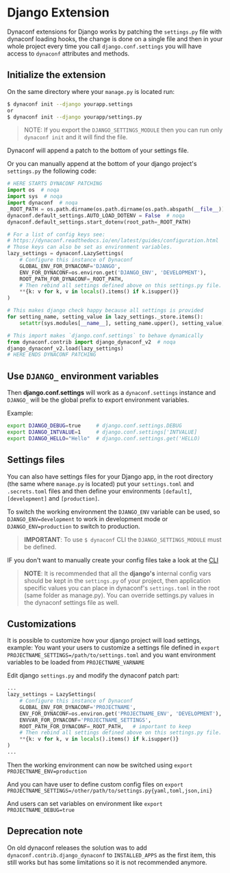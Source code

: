# Django Extension

Dynaconf extensions for Django works by patching the `settings.py` file with dynaconf loading hooks, the change is done on a single file and then in your whole project every time you call `django.conf.settings` you will have access to `dynaconf` attributes and methods.

## Initialize the extension

On the same directory where your `manage.py` is located run:

```bash
$ dynaconf init --django yourapp.settings
or
$ dynaconf init --django yourapp/settings.py
```

> NOTE: If you export the `DJANGO_SETTINGS_MODULE` then you can run only `dynaconf init` and it will find the file.

Dynaconf will append a patch to the bottom of your settings file.

Or you can manually append at the bottom of your django project's `settings.py` the following code:

```python
# HERE STARTS DYNACONF PATCHING
import os  # noqa
import sys  # noqa
import dynaconf  # noqa
_ROOT_PATH = os.path.dirname(os.path.dirname(os.path.abspath(__file__)))
dynaconf.default_settings.AUTO_LOAD_DOTENV = False  # noqa
dynaconf.default_settings.start_dotenv(root_path=_ROOT_PATH)

# For a list of config keys see:
# https://dynaconf.readthedocs.io/en/latest/guides/configuration.html
# Those keys can also be set as environment variables.
lazy_settings = dynaconf.LazySettings(
    # Configure this instance of Dynaconf
    GLOBAL_ENV_FOR_DYNACONF='DJANGO',
    ENV_FOR_DYNACONF=os.environ.get('DJANGO_ENV', 'DEVELOPMENT'),
    ROOT_PATH_FOR_DYNACONF=_ROOT_PATH,
    # Then rebind all settings defined above on this settings.py file.
    **{k: v for k, v in locals().items() if k.isupper()}
)

# This makes django check happy because all settings is provided
for setting_name, setting_value in lazy_settings._store.items():
    setattr(sys.modules[__name__], setting_name.upper(), setting_value)

# This import makes `django.conf.settings` to behave dynamically
from dynaconf.contrib import django_dynaconf_v2  # noqa
django_dynaconf_v2.load(lazy_settings)
# HERE ENDS DYNACONF PATCHING
```

## Use `DJANGO_` environment variables

Then **django.conf.settings** will work as a `dynaconf.settings` instance and `DJANGO_` will be the global prefix to export environment variables.

Example:

```bash
export DJANGO_DEBUG=true     # django.conf.settings.DEBUG
export DJANGO_INTVALUE=1     # django.conf.settings['INTVALUE]
export DJANGO_HELLO="Hello"  # django.conf.settings.get('HELLO)
```

## Settings files

You can also have settings files for your Django app, in the root directory (the same where `manage.py` is located) put your `settings.toml` and `.secrets.toml` files and then define your environments `[default]`, `[development]` and `[production]`.

To switch the working environment the `DJANGO_ENV` variable can be used, so `DJANGO_ENV=development` to work
in development mode or `DJANGO_ENV=production` to switch to production.

> **IMPORTANT**: To use `$ dynaconf` CLI the `DJANGO_SETTINGS_MODULE` must be defined.

IF you don't want to manually create your config files take a look at the [CLI](cli.html)

> **NOTE**: It is recommended that all the **django's** internal config vars should be kept in the `settings.py` of your project, then application specific values you can  place in dynaconf's `settings.toml` in the root (same folder as manage.py). You can override settings.py values in the dynaconf settings file as well.

## Customizations

It is possible to customize how your django project will load settings, example: You want your users to customize a settings file defined in `export PROJECTNAME_SETTINGS=/path/to/settings.toml` and you want environment variables to be loaded from `PROJECTNAME_VARNAME`

Edit django `settings.py` and modify the dynaconf patch part:

```python
...
lazy_settings = LazySettings(
    # Configure this instance of Dynaconf
    GLOBAL_ENV_FOR_DYNACONF='PROJECTNAME',
    ENV_FOR_DYNACONF=os.environ.get('PROJECTNAME_ENV', 'DEVELOPMENT'),
    ENVVAR_FOR_DYNACONF='PROJECTNAME_SETTINGS',
    ROOT_PATH_FOR_DYNACONF=_ROOT_PATH,   # important to keep
    # Then rebind all settings defined above on this settings.py file.
    **{k: v for k, v in locals().items() if k.isupper()}
)
...
```

Then the working environment can now be switched using `export PROJECTNAME_ENV=production`

And you can have user to define custom config files on `export PROJECTNAME_SETTINGS=/other/path/to/settings.py{yaml,toml,json,ini}`

And users can set variables on environment like `export PROJECTNAME_DEBUG=true`

## Deprecation note

On old dynaconf releases the solution was to add `dynaconf.contrib.django_dynaconf` to `INSTALLED_APPS` as the first item, this still works but has some limitations so it is not recommended anymore.
